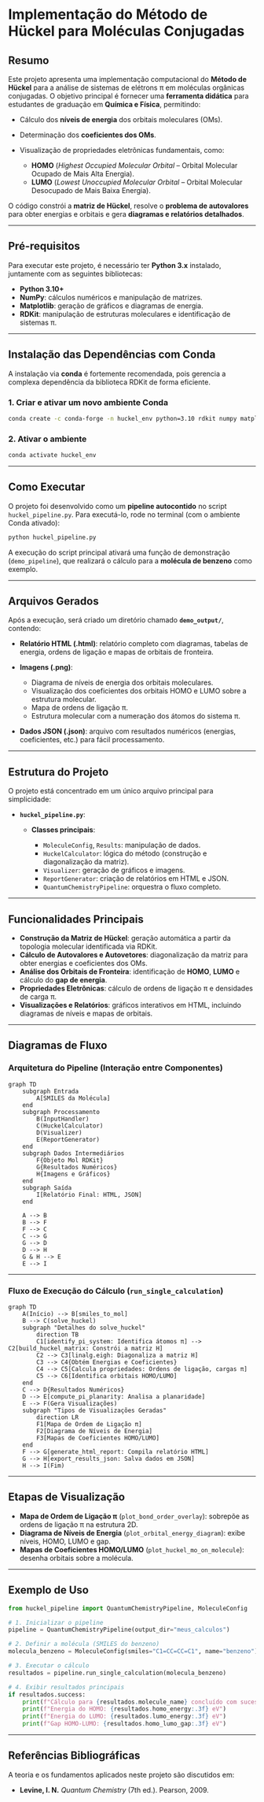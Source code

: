 # **Implementação do Método de Hückel para Moléculas Conjugadas**

## **Resumo**

Este projeto apresenta uma implementação computacional do **Método de Hückel** para a análise de sistemas de elétrons π em moléculas orgânicas conjugadas.
O objetivo principal é fornecer uma **ferramenta didática** para estudantes de graduação em **Química e Física**, permitindo:

* Cálculo dos **níveis de energia** dos orbitais moleculares (OMs).
* Determinação dos **coeficientes dos OMs**.
* Visualização de propriedades eletrônicas fundamentais, como:

  * **HOMO** (*Highest Occupied Molecular Orbital* – Orbital Molecular Ocupado de Mais Alta Energia).
  * **LUMO** (*Lowest Unoccupied Molecular Orbital* – Orbital Molecular Desocupado de Mais Baixa Energia).

O código constrói a **matriz de Hückel**, resolve o **problema de autovalores** para obter energias e orbitais e gera **diagramas e relatórios detalhados**.

---

## **Pré-requisitos**

Para executar este projeto, é necessário ter **Python 3.x** instalado, juntamente com as seguintes bibliotecas:

* **Python 3.10+**
* **NumPy**: cálculos numéricos e manipulação de matrizes.
* **Matplotlib**: geração de gráficos e diagramas de energia.
* **RDKit**: manipulação de estruturas moleculares e identificação de sistemas π.

---

## **Instalação das Dependências com Conda**

A instalação via **conda** é fortemente recomendada, pois gerencia a complexa dependência da biblioteca RDKit de forma eficiente.

### **1. Criar e ativar um novo ambiente Conda**

```bash
conda create -c conda-forge -n huckel_env python=3.10 rdkit numpy matplotlib
```

### **2. Ativar o ambiente**

```bash
conda activate huckel_env
```

---

## **Como Executar**

O projeto foi desenvolvido como um **pipeline autocontido** no script `huckel_pipeline.py`.
Para executá-lo, rode no terminal (com o ambiente Conda ativado):

```bash
python huckel_pipeline.py
```

A execução do script principal ativará uma função de demonstração (`demo_pipeline`), que realizará o cálculo para a **molécula de benzeno** como exemplo.

---

## **Arquivos Gerados**

Após a execução, será criado um diretório chamado **`demo_output/`**, contendo:

* **Relatório HTML (.html)**: relatório completo com diagramas, tabelas de energia, ordens de ligação e mapas de orbitais de fronteira.
* **Imagens (.png)**:

  * Diagrama de níveis de energia dos orbitais moleculares.
  * Visualização dos coeficientes dos orbitais HOMO e LUMO sobre a estrutura molecular.
  * Mapa de ordens de ligação π.
  * Estrutura molecular com a numeração dos átomos do sistema π.
* **Dados JSON (.json)**: arquivo com resultados numéricos (energias, coeficientes, etc.) para fácil processamento.

---

## **Estrutura do Projeto**

O projeto está concentrado em um único arquivo principal para simplicidade:

* **`huckel_pipeline.py`**:

  * **Classes principais**:

    * `MoleculeConfig`, `Results`: manipulação de dados.
    * `HuckelCalculator`: lógica do método (construção e diagonalização da matriz).
    * `Visualizer`: geração de gráficos e imagens.
    * `ReportGenerator`: criação de relatórios em HTML e JSON.
    * `QuantumChemistryPipeline`: orquestra o fluxo completo.

---

## **Funcionalidades Principais**

* **Construção da Matriz de Hückel**: geração automática a partir da topologia molecular identificada via RDKit.
* **Cálculo de Autovalores e Autovetores**: diagonalização da matriz para obter energias e coeficientes dos OMs.
* **Análise dos Orbitais de Fronteira**: identificação de **HOMO**, **LUMO** e cálculo do **gap de energia**.
* **Propriedades Eletrônicas**: cálculo de ordens de ligação π e densidades de carga π.
* **Visualizações e Relatórios**: gráficos interativos em HTML, incluindo diagramas de níveis e mapas de orbitais.

---

## **Diagramas de Fluxo**

### **Arquitetura do Pipeline (Interação entre Componentes)**

```mermaid
graph TD
    subgraph Entrada
        A[SMILES da Molécula]
    end
    subgraph Processamento
        B(InputHandler)
        C(HuckelCalculator)
        D(Visualizer)
        E(ReportGenerator)
    end
    subgraph Dados Intermediários
        F{Objeto Mol RDKit}
        G{Resultados Numéricos}
        H{Imagens e Gráficos}
    end
    subgraph Saída
        I[Relatório Final: HTML, JSON]
    end

    A --> B
    B --> F
    F --> C
    C --> G
    G --> D
    D --> H
    G & H --> E
    E --> I
```

---

### **Fluxo de Execução do Cálculo (`run_single_calculation`)**

```mermaid
graph TD
    A(Início) --> B[smiles_to_mol]
    B --> C(solve_huckel)
    subgraph "Detalhes do solve_huckel"
        direction TB
        C1[identify_pi_system: Identifica átomos π] --> C2[build_huckel_matrix: Constrói a matriz H]
        C2 --> C3[linalg.eigh: Diagonaliza a matriz H]
        C3 --> C4{Obtém Energias e Coeficientes}
        C4 --> C5[Calcula propriedades: Ordens de ligação, cargas π]
        C5 --> C6[Identifica orbitais HOMO/LUMO]
    end
    C --> D{Resultados Numéricos}
    D --> E[compute_pi_planarity: Analisa a planaridade]
    E --> F(Gera Visualizações)
    subgraph "Tipos de Visualizações Geradas"
        direction LR
        F1[Mapa de Ordem de Ligação π]
        F2[Diagrama de Níveis de Energia]
        F3[Mapas de Coeficientes HOMO/LUMO]
    end
    F --> G[generate_html_report: Compila relatório HTML]
    G --> H[export_results_json: Salva dados em JSON]
    H --> I(Fim)
```

---

## **Etapas de Visualização**

* **Mapa de Ordem de Ligação π** (`plot_bond_order_overlay`): sobrepõe as ordens de ligação π na estrutura 2D.
* **Diagrama de Níveis de Energia** (`plot_orbital_energy_diagram`): exibe níveis, HOMO, LUMO e gap.
* **Mapas de Coeficientes HOMO/LUMO** (`plot_huckel_mo_on_molecule`): desenha orbitais sobre a molécula.

---

## **Exemplo de Uso**

```python
from huckel_pipeline import QuantumChemistryPipeline, MoleculeConfig

# 1. Inicializar o pipeline
pipeline = QuantumChemistryPipeline(output_dir="meus_calculos")

# 2. Definir a molécula (SMILES do benzeno)
molecula_benzeno = MoleculeConfig(smiles="C1=CC=CC=C1", name="benzeno")

# 3. Executar o cálculo
resultados = pipeline.run_single_calculation(molecula_benzeno)

# 4. Exibir resultados principais
if resultados.success:
    print(f"Cálculo para {resultados.molecule_name} concluído com sucesso!")
    print(f"Energia do HOMO: {resultados.homo_energy:.3f} eV")
    print(f"Energia do LUMO: {resultados.lumo_energy:.3f} eV")
    print(f"Gap HOMO-LUMO: {resultados.homo_lumo_gap:.3f} eV")
```

---

## **Referências Bibliográficas**

A teoria e os fundamentos aplicados neste projeto são discutidos em:

* **Levine, I. N.** *Quantum Chemistry* (7th ed.). Pearson, 2009.
